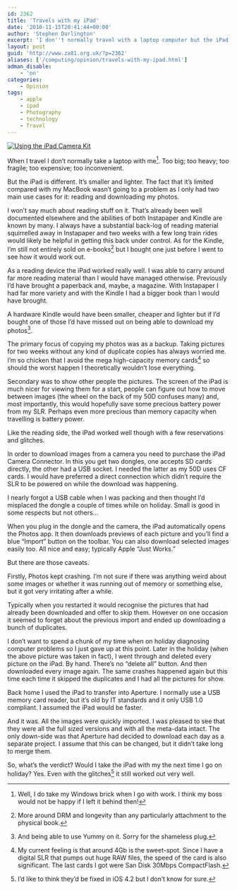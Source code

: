 ```yaml
---
id: 2362
title: 'Travels with my iPad'
date: '2010-11-15T20:41:44+00:00'
author: 'Stephen Darlington'
excerpt: 'I don''t normally travel with a laptop computer but the iPad is a bit different. Here''s how I got on with it when I recently spent two weeks in Japan.'
layout: post
guid: 'http://www.zx81.org.uk/?p=2362'
aliases: ['/computing/opinion/travels-with-my-ipad.html']
adman_disable:
    - 'on'
categories:
    - Opinion
tags:
    - apple
    - ipad
    - Photography
    - technology
    - Travel
---
```


[![Using the iPad Camera Kit](https://i0.wp.com/farm2.staticflickr.com/1069/5162640424_56590d3db8.jpg?resize=500%2C374)](http://www.flickr.com/photos/stephendarlington/5162640424/ "Using the iPad Camera Kit by stephendarlington, on Flickr")

When I travel I don’t normally take a laptop with me[^1]. Too big; too heavy; too fragile; too expensive; too inconvenient.

But the iPad is different. It’s smaller and lighter. The fact that it’s limited compared with my MacBook wasn’t going to a problem as I only had two main use cases for it: reading and downloading my photos.

I won’t say much about reading stuff on it. That’s already been well documented elsewhere and the abilities of both Instapaper and Kindle are known by many. I always have a substantial back-log of reading material squirrelled away in Instapaper and two weeks with a few long train rides would likely be helpful in getting this back under control. As for the Kindle, I’m still not entirely sold on e-books[^2] but I bought one just before I went to see how it would work out.

As a reading device the iPad worked really well. I was able to carry around far more reading material than I would have managed otherwise. Previously I’d have brought a paperback and, maybe, a magazine. With Instapaper I had far more variety and with the Kindle I had a bigger book than I would have brought.

A hardware Kindle would have been smaller, cheaper and lighter but if I’d bought one of those I’d have missed out on being able to download my photos[^3].

The primary focus of copying my photos was as a backup. Taking pictures for two weeks without any kind of duplicate copies has always worried me. I’m so chicken that I avoid the mega high-capacity memory cards[^4] so should the worst happen I theoretically wouldn’t lose everything.

Secondary was to show other people the pictures. The screen of the iPad is much nicer for viewing them for a start, people can figure out how to move between images (the wheel on the back of my 50D confuses many) and, most importantly, this would hopefully save some precious battery power from my SLR. Perhaps even more precious than memory capacity when travelling is battery power.

Like the reading side, the iPad worked well though with a few reservations and glitches.

In order to download images from a camera you need to purchase the iPad Camera Connector. In this you get two dongles, one accepts SD cards directly, the other had a USB socket. I needed the latter as my 50D uses CF cards. I would have preferred a direct connection which didn’t require the SLR to be powered on while the download was happening.

I nearly forgot a USB cable when I was packing and then thought I’d misplaced the dongle a couple of times while on holiday. Small is good in some respects but not others…

When you plug in the dongle and the camera, the iPad automatically opens the Photos app. It then downloads previews of each picture and you’ll find a blue “Import” button on the toolbar. You can also download selected images easily too. All nice and easy; typically Apple “Just Works.”

But there are those caveats.

Firstly, Photos kept crashing. I’m not sure if there was anything weird about some images or whether it was running out of memory or something else, but it got very irritating after a while.

Typically when you restarted it would recognise the pictures that had already been downloaded and offer to skip them. However on one occasion it seemed to forget about the previous import and ended up downloading a bunch of duplicates.

I don’t want to spend a chunk of my time when on holiday diagnosing computer problems so I just gave up at this point. Later in the holiday (when the above picture was taken in fact), I went through and deleted every picture on the iPad. By hand. There’s no “delete all” button. And then downloaded every image again. The same crashes happened again but this time each time it skipped the duplicates and I had all the pictures for show.

Back home I used the iPad to transfer into Aperture. I normally use a USB memory card reader, but it’s old by IT standards and it only USB 1.0 compliant. I assumed the iPad would be faster.

And it was. All the images were quickly imported. I was pleased to see that they were all the full sized versions and with all the meta-data intact. The only down-side was that Aperture had decided to download each day as a separate project. I assume that this can be changed, but it didn’t take long to merge them.

So, what’s the verdict? Would I take the iPad with my the next time I go on holiday? Yes. Even with the glitches[^5] it still worked out very well.
[^1]: Well, I do take my Windows brick when I go with work. I think my boss would not be happy if I left it behind then!
[^2]: More around DRM and longevity than any particularly attachment to the physical book.
[^3]: And being able to use Yummy on it. Sorry for the shameless plug.
[^4]: My current feeling is that around 4Gb is the sweet-spot. Since I have a digital SLR that pumps out huge RAW files, the speed of the card is also significant. The last cards I got were San Disk 30Mbps CompactFlash.
[^5]: I’d like to think they’d be fixed in iOS 4.2 but I don’t know for sure.
